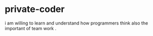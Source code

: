 # private-coder
i am willing to learn and understand how programmers think also the important of team work .
